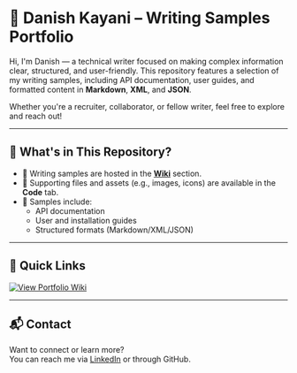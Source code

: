 # 📝 Danish Kayani – Writing Samples Portfolio

Hi, I'm Danish — a technical writer focused on making complex information clear, structured, and user-friendly. This repository features a selection of my writing samples, including API documentation, user guides, and formatted content in **Markdown**, **XML**, and **JSON**.

Whether you're a recruiter, collaborator, or fellow writer, feel free to explore and reach out!

---

## 📂 What's in This Repository?

- 🔹 Writing samples are hosted in the **[Wiki](https://github.com/Danish-Kayani/Writing-Samples/wiki)** section.
- 🔹 Supporting files and assets (e.g., images, icons) are available in the **Code** tab.
- 🔹 Samples include:
  - API documentation
  - User and installation guides
  - Structured formats (Markdown/XML/JSON)

---

## 📎 Quick Links

[![View Portfolio Wiki](https://img.shields.io/badge/View-Portfolio%20Wiki-blue)](https://github.com/Danish-Kayani/Writing-Samples/wiki)

---

## 📬 Contact

Want to connect or learn more?  
You can reach me via [LinkedIn](https://www.linkedin.com/in/danish-kayani-50851516b/) or through GitHub.

